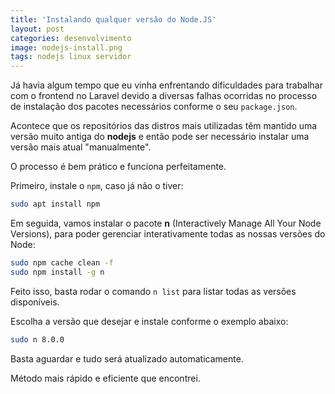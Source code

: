 ```yaml
---
title: 'Instalando qualquer versão do Node.JS'
layout: post
categories: desenvolvimento
image: nodejs-install.png
tags: nodejs linux servidor
---
```


Já havia algum tempo que eu vinha enfrentando dificuldades para trabalhar com o frontend no Laravel devido a diversas falhas ocorridas no processo de instalação dos pacotes necessários conforme o seu `package.json`.

Acontece que os repositórios das distros mais utilizadas têm mantido uma versão muito antiga do **nodejs** e então pode ser necessário instalar uma versão mais atual "manualmente".

O processo é bem prático e funciona perfeitamente.

Primeiro, instale o `npm`, caso já não o tiver:

```sh
sudo apt install npm
```

Em seguida, vamos instalar o pacote **n** (Interactively Manage All Your Node Versions), para poder gerenciar interativamente todas as nossas versões do Node:

```sh
sudo npm cache clean -f
sudo npm install -g n
```

Feito isso, basta rodar o comando `n list` para listar todas as versões disponíveis.

Escolha a versão que desejar e instale conforme o exemplo abaixo:

```sh
sudo n 8.0.0
```

Basta aguardar e tudo será atualizado automaticamente.

Método mais rápido e eficiente que encontrei.
